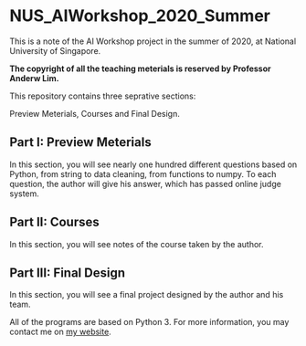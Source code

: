 # NUS_AIWorkshop_2020_Summer

This is a note of the AI Workshop project in the summer of 2020, at National University of Singapore.

**The copyright of all the teaching meterials is reserved by Professor Anderw Lim.**

This repository contains three seprative sections:

Preview Meterials, Courses and Final Design.

## Part I: Preview Meterials

In this section, you will see nearly one hundred different questions based on Python,
from string to data cleaning, from functions to numpy. To each question, the author will give his answer, 
which has passed online judge system.

## Part II: Courses

In this section, you will see notes of the course taken by the author.

## Part III: Final Design

In this section, you will see a final project designed by the author and his team.

All of the programs are based on Python 3.
For more information, you may contact me on [my website](http://xiaotan.tech/).
